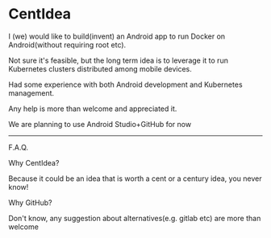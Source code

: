 # CentIdea

I (we) would like to build(invent) an Android app to run Docker on Android(without requiring root etc).

Not sure it's feasible, but the long term idea is to leverage it to run Kubernetes clusters distributed among mobile devices.

Had some experience with both Android development and Kubernetes management.

Any help is more than welcome and appreciated it.

We are planning to use Android Studio+GitHub for now

---

F.A.Q.

Why CentIdea?

Because it could be an idea that is worth a cent or a century idea, you never know!

Why GitHub?

Don't know, any suggestion about alternatives(e.g. gitlab etc) are more than welcome
